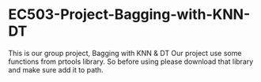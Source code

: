 # EC503-Project-Bagging-with-KNN-DT
This is our group project, Bagging with KNN &amp; DT
Our project use some functions from prtools library. So before using please download that library and make sure add it to path.
